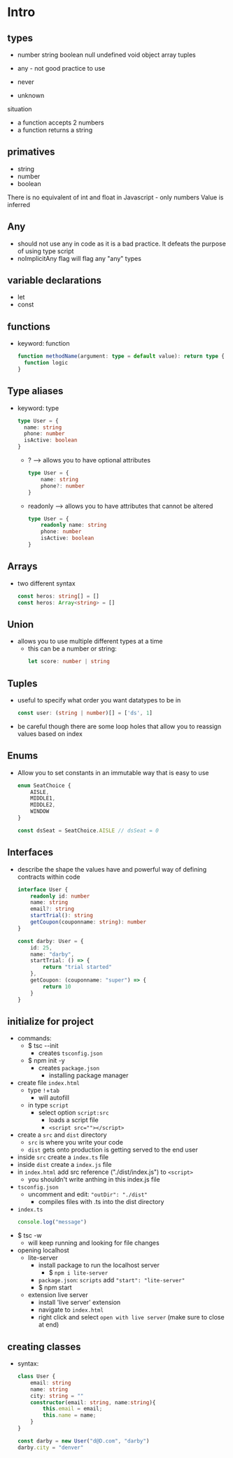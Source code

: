# Intro
## types
- number string boolean null undefined void object array tuples

- any - not good practice to use
- never
- unknown

situation
- a function accepts 2 numbers
- a function returns a string

## primatives
- string
- number
- boolean

There is no equivalent of int and float in Javascript - only numbers
Value is inferred

## Any
- should not use any in code as it is a bad practice. It defeats the purpose of using type script
- noImplicitAny flag will flag any "any" types

## variable declarations
- let
- const

## functions
- keyword: function
    ```ts
	function methodName(argument: type = default value): return type {
      function logic
    }
	```

## Type aliases 
- keyword: type
  ```ts
  type User = {
    name: string
    phone: number
    isActive: boolean
  }
  ```

  - ? --> allows you to have optional attributes 
	```ts
	type User = {
		name: string
		phone?: number
	}
	```

  - readonly --> allows you to have attributes that cannot be altered
	```ts
	type User = {
		readonly name: string
		phone: number
		isActive: boolean
	}
	```


## Arrays
- two different syntax
  ```ts
  const heros: string[] = []
  const heros: Array<string> = []
  ```

## Union
- allows you to use multiple different types at a time
  - this can be a number or string:
    ```ts
	let score: number | string
	```

## Tuples
- useful to specify what order you want datatypes to be in
	```ts
	const user: (string | number)[] = ['ds', 1]
	```
- be careful though there are some loop holes that allow you to 
reassign values based on index

## Enums
- Allow you to set constants in an immutable way that is easy to use
	```ts
	enum SeatChoice {
		AISLE,
		MIDDLE1,
		MIDDLE2,
		WINDOW
	}
	
	const dsSeat = SeatChoice.AISLE // dsSeat = 0
	```

## Interfaces
- describe the shape the values have and powerful way of defining contracts within code
	```ts
	interface User {
		readonly id: number
		name: string
		email?: string
		startTrial(): string
		getCoupon(couponname: string): number
	}

	const darby: User = {
		id: 25,
		name: "darby",
		startTrial: () => {
			return "trial started"
		},
		getCoupon: (couponname: "super") => {
			return 10
		}
	}
	```

## initialize for project
- commands: 
	- $ tsc --init
		- creates `tsconfig.json`
	- $ npm init -y
		- creates `package.json`
			- installing package manager 
- create file `index.html`
	- type `!`+`tab`
		- will autofill
	- in <body> type `script`
		- select option `script:src`
			- loads a script file
			- `<script src=""></script>`
- create a `src` and `dist` directory
	- `src` is where you write your code
	- `dist` gets onto production is getting served to the end user
- inside `src` create a `index.ts` file
- inside `dist` create a `index.js` file
- in `index.html` add src reference ("./dist/index.js") to `<script>`
	- you shouldn't write anthing in this index.js file
- `tsconfig.json`
	- uncomment and edit: `"outDir": "./dist"`
		- compiles files with .ts into the dist directory
- `index.ts`
	```ts
	console.log("message")
	```
- $ tsc -w
	- will keep running and looking for file changes
- opening localhost
	- lite-server
		- install package to run the localhost server
			- $ `npm i lite-server`
		- `package.json`: `scripts` add `"start": "lite-server"`
		- $ npm start
	- extension live server
		- install 'live server' extension
		- navigate to `index.html`
		- right click and select `open with live server` (make sure to close at end)

## creating classes
- syntax:
	```ts
	class User {
		email: string
		name: string
		city: string = ""
		constructor(email: string, name:string){
			this.email = email;
			this.name = name;
    	}
	}

	const darby = new User("d@D.com", "darby")
	darby.city = "denver"
	```

